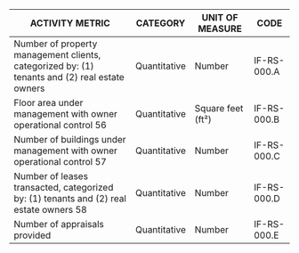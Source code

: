 | ACTIVITY METRIC | CATEGORY | UNIT OF MEASURE | CODE |
|-----------------|----------|-----------------|------|
| Number of property management clients, categorized by: (1) tenants and (2) real estate owners | Quantitative | Number | IF-RS-000.A |
| Floor area under management with owner operational control 56 | Quantitative | Square feet (ft²) | IF-RS-000.B |
| Number of buildings under management with owner operational control 57 | Quantitative | Number | IF-RS-000.C |
| Number of leases transacted, categorized by: (1) tenants and (2) real estate owners 58 | Quantitative | Number | IF-RS-000.D |
| Number of appraisals provided | Quantitative | Number | IF-RS-000.E |